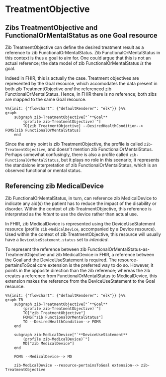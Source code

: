 # TreatmentObjective
## Zibs TreatmentObjective and FunctionalOrMentalStatus as one Goal resource
Zib TreatmentObjective can define the desired treatment result as a reference to zib FunctionalOrMentalStatus. Zib FunctionalOrMentalStatus in this context is thus a goal to aim for. One could argue that this is not an actual reference; the data model of zib FunctionalOrMentalStatus _is_ the goal.

Indeed in FHIR, this is actually the case. Treatment objectives are represented by the Goal resource, which accomodates the data present in both zib TreatmentObjective *and* the referenced zib FunctionalOrMentalStatus. Hence, in FHIR there is no reference; both zibs are mapped to the same Goal resource.

```mermaid
%%{init: {"flowchart": {"defaultRenderer": "elk"}} }%%
graph
    subgraph zib-TreatmentObjective["`**Goal**
        (profile zib-TreatmentObjective)`"]
        TO[zib TreatmentObjective] --DesiredHealthCondition--> FOMS[zib FunctionalOrMentalStatus]
    end
```

Since the entry point is zib TreatmentObjective, the profile is called `zib-TreatmentObjective`, and doesn't mention zib FunctionalOrMentalStatus. Perhaps somewhat confusingly, there is also a profile called `zib-FunctionalOrMentalStatus`, but it plays no role in this scenario; it represents the standalone interpretation of zib FunctionalOrMentalStatus, which is an observed functional or mental status. 

## Referencing zib MedicalDevice
Zib FunctionalOrMentalStatus, in turn, can reference zib MedicalDevice to indicate any aid(s) the patient has to reduce the impact of the disability or disorder. Within the context of zib TreatmentObjective, this reference is interpreted as the _intent_ to use the device rather than actual use.

In FHIR, zib MedicalDevice is represented using the DeviceUseStatement resource (profile `zib-MedicalDevice`, accompanied by a Device resource). Used within the context of zib TreatmentObjective, this resource will usually have a `DeviceUseStatement.status` set to _intended_.

To represent the reference between zib FunctionalOrMentalStatus-as-TreatmentObjective and zib MedicalDevice in FHIR, a reference between the Goal and the DeviceUseStatement is required. The resource-pertainsToGoal core extension is the preferred way to do so. However, it points in the opposite direction than the zib reference; whereas the zib creates a reference from FunctionalOrMentalStatus to MedicalDevice, this extension makes the reference from the DeviceUseStatement to the Goal resource.

```mermaid
%%{init: {"flowchart": {"defaultRenderer": "elk"}} }%%
graph TB
    subgraph zib-TreatmentObjective["`**Goal**
        (profile zib-TreatmentObjective)`"]
        TO["zib TreatmentObjective"]
        FOMS["zib FunctionalOrMentalStatus"]
        TO --DesiredHealthCondition--> FOMS
    end

    subgraph zib-MedicalDevice["`**DeviceUseStatement**
        (profile zib-MedicalDevice)`"]
        MD["zib MedicalDevice"]
    end

    FOMS --MedicalDevice--> MD

    zib-MedicalDevice --resource-pertainsToGoal extension--> zib-TreatmentObjective
```
